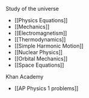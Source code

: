 Study of the universe

- [[Physics Equations]]
- [[Mechanics]]
- [[Electromagnetism]]
- [[Thermodynamics]]
- [[Simple Harmonic Motion]]
- [[Nuclear Physics]]
- [[Orbital Mechanics]]
- [[Space Equations]]

Khan Academy
- [[AP Physics 1 problems]]
